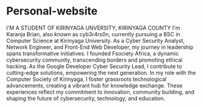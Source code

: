 # Personal-website

I'M A STUDENT OF KIRINYAGA UNVERSITY, KIRINYAGA COUNTY
I'm Karanja Brian, also known as cyb3r4rs0n, currently pursuing a BSC in Computer Science at Kirinyaga University. As a Cyber Security Analyst, Network Engineer, and Front-End Web Developer, my journey in leadership spans transformative initiatives. I founded Fsociety Africa, a dynamic cybersecurity community, transcending borders and promoting ethical hacking. As the Google Developer Cyber Security Lead, I contribute to cutting-edge solutions, empowering the next generation. In my role with the Computer Society of Kirinyaga, I foster grassroots technological advancements, creating a vibrant hub for knowledge exchange. These experiences reflect my commitment to innovation, community building, and shaping the future of cybersecurity, technology, and education.
